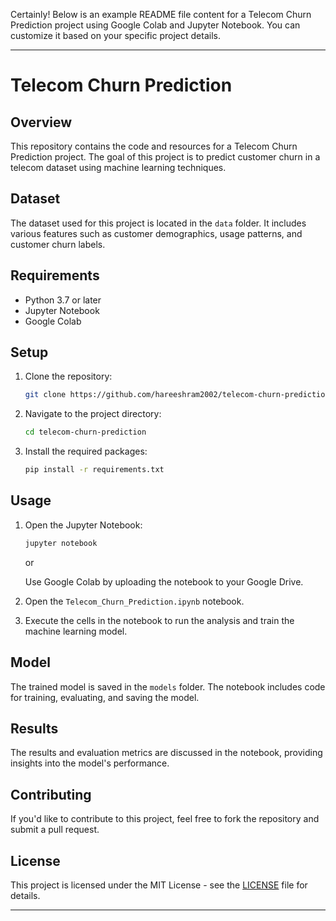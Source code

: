 Certainly! Below is an example README file content for a Telecom Churn Prediction project using Google Colab and Jupyter Notebook. You can customize it based on your specific project details.

---

# Telecom Churn Prediction

## Overview

This repository contains the code and resources for a Telecom Churn Prediction project. The goal of this project is to predict customer churn in a telecom dataset using machine learning techniques.

## Dataset

The dataset used for this project is located in the `data` folder. It includes various features such as customer demographics, usage patterns, and customer churn labels.

## Requirements

- Python 3.7 or later
- Jupyter Notebook
- Google Colab

## Setup

1. Clone the repository:

   ```bash
   git clone https://github.com/hareeshram2002/telecom-churn-prediction.git
   ```

2. Navigate to the project directory:

   ```bash
   cd telecom-churn-prediction
   ```

3. Install the required packages:

   ```bash
   pip install -r requirements.txt
   ```

## Usage

1. Open the Jupyter Notebook:

   ```bash
   jupyter notebook
   ```

   or

   Use Google Colab by uploading the notebook to your Google Drive.

2. Open the `Telecom_Churn_Prediction.ipynb` notebook.

3. Execute the cells in the notebook to run the analysis and train the machine learning model.

## Model

The trained model is saved in the `models` folder. The notebook includes code for training, evaluating, and saving the model.

## Results

The results and evaluation metrics are discussed in the notebook, providing insights into the model's performance.

## Contributing

If you'd like to contribute to this project, feel free to fork the repository and submit a pull request.

## License

This project is licensed under the MIT License - see the [LICENSE](LICENSE) file for details.



---

